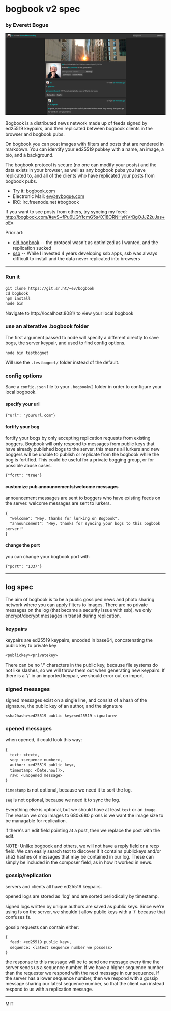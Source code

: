 # bogbook v2 spec

### by Everett Bogue

![bogbook](bogbook.png)

Bogbook is a distributed news network made up of feeds signed by ed25519 keypairs, and then replicated between bogbook clients in the browser and bogbook pubs. 

On bogbook you can post images with filters and posts that are rendered in markdown. You can identify your ed25519 pubkey with a name, an image, a bio, and a background.

The bogbook protocol is secure (no one can modify your posts) and the data exists in your browser, as well as any bogbook pubs you have replicated to, and all of the clients who have replicated your posts from bogbook pubs.  

+ Try it: [bogbook.com](http://bogbook.com/)
+ Electronic Mail: [ev@evbogue.com](mailto:ev@evbogue.com)
+ IRC: irc.freenode.net #bogbook

If you want to see posts from others, try syncing my feed: http://bogbook.com/#evS+fPu6UGYfcmG5s4X18ORNHyNVrBgOJJZ2uJas+oE=

Prior art:

+ [old bogbook](http://git.sr.ht/~ev/oldbogbookv1) -- the protocol wasn't as optimized as I wanted, and the replication sucked
+ [ssb](http://scuttlebot.io) -- While I invested 4 years developing ssb apps, ssb was always difficult to install and the data never replicated into browsers

---

### Run it

```
git clone https://git.sr.ht/~ev/bogbook
cd bogbook
npm install
node bin
```

Navigate to http://localhost:8081/ to view your local bogbook

### use an alterative .bogbook folder

The first argument passed to node will specify a different directly to save bogs, the server keypair, and used to find config options.

```
node bin testbognet
```

Will use the `.testbognet/` folder instead of the default.

### config options

Save a `config.json` file to your `.bogbookv2` folder in order to configure your local bogbook.

#### specify your url

```
{"url": "yoururl.com"}
```

#### fortify your bog

fortify your bogs by only accepting replication requests from existing boggers. Bogbook will only respond to messages from public keys that have already published bogs to the server, this means all lurkers and new boggers will be unable to publish or replicate from the bogbook while the bog is fortified. This could be useful for a private bogging group, or for possible abuse cases.

```
{"fort": "true"}
```

#### customize pub announcements/welcome messages

announcement messages are sent to boggers who have existing feeds on the server. welcome messages are sent to lurkers.

```
{
  "welcome": "Hey, thanks for lurking on Bogbook",
  "announcement": "Hey, thanks for syncing your bogs to this bogbook server!"
}
```

#### change the port

you can change your bogbook port with

```
{"port": "1337"}
```

---

## log spec

The aim of bogbook is to be a public gossiped news and photo sharing network where you can apply filters to images. There are no private messages on the log (that became a security issue with ssb), we only encrypt/decrypt messages in transit during replication.

### keypairs

keypairs are ed25519 keypairs, encoded in base64, concatenating the public key to private key

```
<publickey><privatekey>
```  

There can be no '/' characters in the public key, because file systems do not like slashes, so we will throw them out when generating new keypairs. If there is a '/' in an imported keypair, we should error out on import.

### signed messages

signed messages exist on a single line, and consist of a hash of the signature, the public key of an author, and the signature

```
<sha2hash><ed25519 public key><ed25519 signature>
```

### opened messages

when opened, it could look this way:

```
{
  text: <text>,
  seq: <sequence number>,
  author: <ed25519 public key>,
  timestamp: <Date.now()>,
  raw: <unopened message>
}
```

`timestamp` is not optional, because we need it to sort the log. 

`seq` is not optional, because we need it to sync the log.

Everything else is optional, but we should have at least `text` or an `image`. The reason we crop images to 680x680 pixels is we want the image size to be managable for replication.

if there's an edit field pointing at a post, then we replace the post with the edit.

NOTE: Unlike bogbook and others, we will not have a reply field or a recp field. We can easily search text to discover if it contains publickeys and/or sha2 hashes of messages that may be contained in our log. These can simply be included in the composer field, as in how it worked in news.

### gossip/replication

servers and clients all have ed25519 keypairs.

opened logs are stored as 'log' and are sorted periodically by timestamp.

signed logs written by unique authors are saved as public keys. Since we're using fs on the server, we shouldn't allow public keys with a '/' because that confuses fs. 

gossip requests can contain either:

```
{
  feed: <ed25519 public key>,
  sequence: <latest sequence number we possess> 
} 
```

the response to this message will be to send one message every time the server sends us a sequence number. If we have a higher sequence number than the requester we respond with the next message in our sequence. If the server has a lower sequence number, then we respond with a gossip message sharing our latest sequence number, so that the client can instead respond to us with a replication message.

---

MIT

